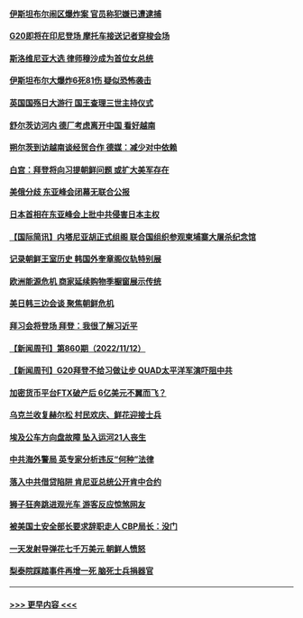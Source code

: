 #### [伊斯坦布尔闹区爆炸案 官员称犯嫌已遭逮捕](../pages/prog202/a103574363.md?t=11141350) 
#### [G20即将在印尼登场 摩托车接送记者穿梭会场](../pages/prog202/a103574353.md?t=11141350) 
#### [斯洛维尼亚大选 律师穆沙成为首位女总统](../pages/prog202/a103574295.md?t=11141350) 
#### [伊斯坦布尔大爆炸6死81伤 疑似恐怖袭击](../pages/prog202/a103574195.md?t=11141350) 
#### [英国国殇日大游行 国王查理三世主持仪式](../pages/prog202/a103574199.md?t=11141350) 
#### [舒尔茨访河内 德厂考虑离开中国 看好越南](../pages/prog202/a103574203.md?t=11141350) 
#### [朔尔茨到访越南谈经贸合作 德媒：减少对中依赖](../pages/prog202/a103574186.md?t=11141350) 
#### [白宫：拜登将向习提朝鲜问题 或扩大美军存在](../pages/prog202/a103574155.md?t=11141350) 
#### [美俄分歧 东亚峰会闭幕无联合公报](../pages/prog202/a103574183.md?t=11141350) 
#### [日本首相在东亚峰会上批中共侵害日本主权](../pages/prog202/a103574125.md?t=11141350) 
#### [【国际简讯】内塔尼亚胡正式组阁 联合国组织参观柬埔寨大屠杀纪念馆](../pages/prog202/a103573999.md?t=11141350) 
#### [记录朝鲜王室历史 韩国外奎章阁仪轨特别展](../pages/prog202/a103574005.md?t=11141350) 
#### [欧洲能源危机 商家延续购物季橱窗展示传统](../pages/prog202/a103574019.md?t=11141350) 
#### [美日韩三边会谈 聚焦朝鲜危机](../pages/prog202/a103574003.md?t=11141350) 
#### [拜习会将登场 拜登：我很了解习近平](../pages/prog202/a103574001.md?t=11141350) 
#### [【新闻周刊】第860期（2022/11/12）](../pages/prog202/a103573745.md?t=11141350) 
#### [【新闻周刊】G20拜登不给习做让步 QUAD太平洋军演吓阻中共](../pages/prog202/a103573710.md?t=11141350) 
#### [加密货币平台FTX破产后 6亿美元不翼而飞？](../pages/prog202/a103573642.md?t=11141350) 
#### [乌克兰收复赫尔松 村民欢庆、鲜花迎接士兵](../pages/prog202/a103573640.md?t=11141350) 
#### [埃及公车方向盘故障 坠入运河21人丧生](../pages/prog202/a103573637.md?t=11141350) 
#### [中共海外警局 英专家分析违反“何种”法律](../pages/prog202/a103573548.md?t=11141350) 
#### [落入中共借贷陷阱 肯尼亚总统公开肯中合约](../pages/prog202/a103573513.md?t=11141350) 
#### [狮子狂奔跳进观光车 游客反应惊煞网友](../pages/prog202/a103573406.md?t=11141350) 
#### [被美国土安全部长要求辞职走人 CBP局长：没门](../pages/prog202/a103573411.md?t=11141350) 
#### [一天发射导弹花七千万美元 朝鲜人愤怒](../pages/prog202/a103573403.md?t=11141350) 
#### [梨泰院踩踏事件再增一死 脑死士兵捐器官](../pages/prog202/a103573388.md?t=11141350) 

----
#### [ >>> 更早内容 <<< ](../indexes/prog202-earlier.md)
